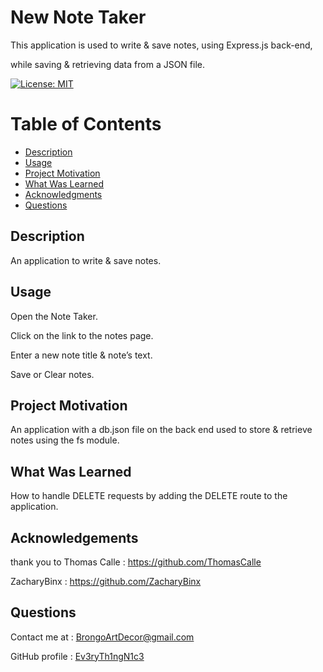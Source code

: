   # New Note Taker

  This application is used to write & save notes, using Express.js back-end, 

  while saving & retrieving data from a JSON file.
  
  [![License: MIT](https://img.shields.io/badge/License-MIT-yellow.svg)](https://opensource.org/licenses/MIT)
  
  # Table of Contents

  * [Description](#description)
  * [Usage](#usage)
  * [Project Motivation](#project-motivation)
  * [What Was Learned](#what-was-learned)
  * [Acknowledgments](#acknowledgments)
  * [Questions](#questions)
  
  ## Description
  
  An application to write & save notes.
  
  ## Usage 

  Open the Note Taker.

  Click on the link to the notes page.

  Enter a new note title & note’s text.

  Save or Clear notes.

  ## Project Motivation

  An application with a db.json file on the back end used to store & retrieve notes using the fs module.

  ## What Was Learned

  How to handle DELETE requests by adding the DELETE route to the application.

  ## Acknowledgements
  
  thank you to Thomas Calle : https://github.com/ThomasCalle

  ZacharyBinx : https://github.com/ZacharyBinx

  ## Questions
  
  Contact me at : [BrongoArtDecor@gmail.com](mailto:BrongoArtDecor@gmail.com)
  
  GitHub profile : [Ev3ryTh1ngN1c3](https://github.com/Ev3ryTh1ngN1c3)